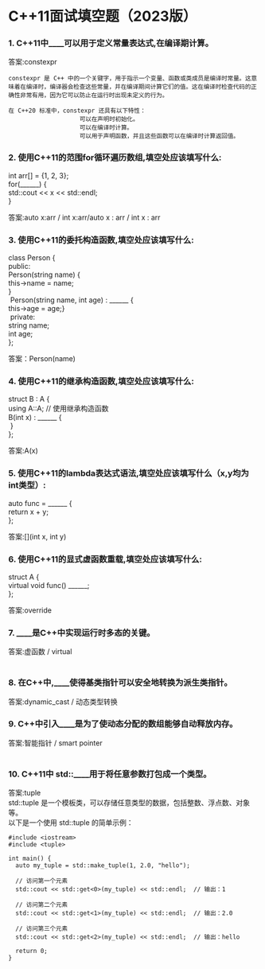 # C++11面试填空题（2023版）

### 1. C++11中____可以用于定义常量表达式,在编译期计算。​

答案:constexpr​
```
constexpr 是 C++ 中的一个关键字，用于指示一个变量、函数或类成员是编译时常量。这意味着在编译时，编译器会检查这些常量，并在编译期间计算它们的值。这在编译时检查代码的正确性非常有用，因为它可以防止在运行时出现未定义的行为。

在 C++20 标准中，constexpr 还具有以下特性：
                    可以在声明时初始化。
                    可以在编译时计算。
                    可以用于声明函数，并且这些函数可以在编译时计算返回值。​
```
### 2. 使用C++11的范围for循环遍历数组,填空处应该填写什么:​
int arr[] = {1, 2, 3};​​<br />
for(______) {​​<br />
std::cout << x << std::endl; ​​<br />
}​​<br />

答案:auto x:arr / int x:arr/auto x : arr / int x : arr​​<br />

### 3. 使用C++11的委托构造函数,填空处应该填写什么:​
class Person {​​<br />
public:​​<br />
Person(string name) {​​<br />
this->name = name; ​​<br />
}​​<br />
​
Person(string name, int age) : ______ {​<br />
this->age = age;​}​​<br />
​
private:​​<br />
string name;​​<br />
int age;​​<br />
};​​<br />

答案：Person(name) ​​<br />

### 4. 使用C++11的继承构造函数,填空处应该填写什么:​
struct B : A {​​<br />
using A::A; // 使用继承构造函数​​<br />
B(int x) : ______ {​​<br />
​
}​​<br />
};​​<br />

答案:A(x)​​<br />

### 5. 使用C++11的lambda表达式语法,填空处应该填写什么（x,y均为int类型）:​
auto func = ______ {​​<br />
return x + y; ​​<br />
};​​<br />

答案:[](int x, int y)​​<br />

### 6. 使用C++11的显式虚函数重载,填空处应该填写什么:​
struct A {​​<br />
virtual void func() ______;​​<br />
};​​<br />

答案:override​​<br />

### 7. ____是C++中实现运行时多态的关键。

​答案:虚函数 / virtual​​<br />
​
### 8. 在C++中,____使得基类指针可以安全地转换为派生类指针。 ​

答案:dynamic_cast / 动态类型转换​​<br />

### 9. C++中引入____是为了使动态分配的数组能够自动释放内存。 ​

答案:智能指针 / smart pointer​​<br />
​
### 10. C++11中 std::____用于将任意参数打包成一个类型。​

答案:tuple​​<br />
std::tuple 是一个模板类，可以存储任意类型的数据，包括整数、浮点数、对象等。<br />
以下是一个使用 std::tuple 的简单示例：<br />
```
#include <iostream>
#include <tuple>

int main() {
  auto my_tuple = std::make_tuple(1, 2.0, "hello");

  // 访问第一个元素
  std::cout << std::get<0>(my_tuple) << std::endl;  // 输出：1

  // 访问第二个元素
  std::cout << std::get<1>(my_tuple) << std::endl;  // 输出：2.0

  // 访问第三个元素
  std::cout << std::get<2>(my_tuple) << std::endl;  // 输出：hello

  return 0;
}
```